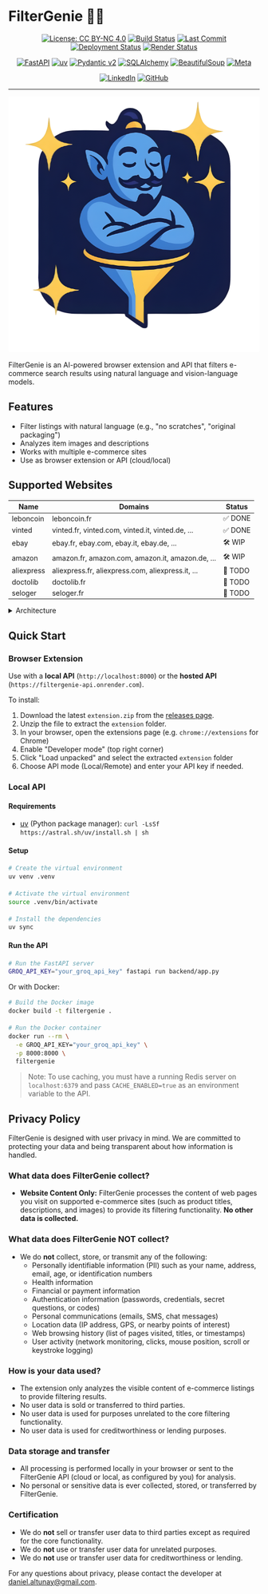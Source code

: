 # FilterGenie 🧞‍♂️

<!-- Project info badges -->
<div align="center">

[![License: CC BY-NC 4.0](https://img.shields.io/badge/license-CC--BY--NC%204.0-lightgrey?logo=creativecommons)](https://github.com/daltunay/filtergenie/blob/master/LICENSE)
[![Build Status](https://img.shields.io/github/check-runs/daltunay/filtergenie/master)](https://github.com/daltunay/filtergenie/actions/workflows/ci.yml)
[![Last Commit](https://img.shields.io/github/last-commit/daltunay/filtergenie)](https://github.com/daltunay/filtergenie/commits/master/?author=daltunay)
[![Deployment Status](https://img.shields.io/badge/deployment-success-brightgreen?logo=github)](https://github.com/daltunay/filtergenie/deployments)
[![Render Status](https://img.shields.io/badge/render-live-brightgreen?logo=render)](https://filtergenie-api.onrender.com/)

</div>

<!-- Tech stack badges -->
<div align="center">

[![FastAPI](https://img.shields.io/badge/FastAPI-009485.svg?logo=fastapi&logoColor=white)](https://fastapi.tiangolo.com/)
[![uv](https://img.shields.io/endpoint?url=https://raw.githubusercontent.com/astral-sh/uv/main/assets/badge/v0.json)](https://github.com/astral-sh/uv)
[![Pydantic v2](https://img.shields.io/endpoint?url=https://raw.githubusercontent.com/pydantic/pydantic/main/docs/badge/v2.json)](https://docs.pydantic.dev/latest/contributing/#badges)
[![SQLAlchemy](https://img.shields.io/badge/SQLAlchemy-306998?logo=python&logoColor=white)](https://www.sqlalchemy.org/)
[![BeautifulSoup](https://shields.io/badge/BeautifulSoup-4-green)](https://www.crummy.com/software/BeautifulSoup/)
[![Meta](https://img.shields.io/badge/Llama4-Groq-blue?logo=meta)](https://console.groq.com/docs/model/llama-4-scout-17b-16e-instruct)

</div>

<!-- Social badge -->
<div align="center">

[![LinkedIn](https://custom-icon-badges.demolab.com/badge/LinkedIn-0A66C2?logo=linkedin-white&logoColor=fff)](https://www.linkedin.com/in/daltunay/)
[![GitHub](https://custom-icon-badges.demolab.com/badge/GitHub-181717?logo=github&logoColor=fff)](https://github.com/daltunay)

</div>

<hr>

<p align="center">
  <img src="extension/assets/logo.png" alt="FilterGenie Logo" width="512" height="512">
</p>
FilterGenie is an AI-powered browser extension and API that filters e-commerce search results using natural language and vision-language models.

## Features

- Filter listings with natural language (e.g., "no scratches", "original packaging")
- Analyzes item images and descriptions
- Works with multiple e-commerce sites
- Use as browser extension or API (cloud/local)

## Supported Websites

| Name       | Domains                                           | Status  |
| ---------- | ------------------------------------------------- | ------- |
| leboncoin  | leboncoin.fr                                      | ✅ DONE |
| vinted     | vinted.fr, vinted.com, vinted.it, vinted.de, ...  | ✅ DONE |
| ebay       | ebay.fr, ebay.com, ebay.it, ebay.de, ...          | 🛠️ WIP  |
| amazon     | amazon.fr, amazon.com, amazon.it, amazon.de, ...  | 🛠️ WIP  |
| aliexpress | aliexpress.fr, aliexpress.com, aliexpress.it, ... | 📝 TODO |
| doctolib   | doctolib.fr                                       | 📝 TODO |
| seloger    | seloger.fr                                        | 📝 TODO |

<details>
<summary>Architecture</summary>

```mermaid
graph TD
    subgraph Client
        User["User<br>enters filters"]
        BrowserExt["Browser + Extension"]
        Website["E-commerce Website<br>(leboncoin, vinted, etc.)"]
        User -->|uses| BrowserExt
        BrowserExt <-->|interacts with| Website
    end

    subgraph "API Layer"
        API["API Service<br>(FastAPI)"]
    end

    subgraph Backend
        Scraper["Scraper<br>(BeautifulSoup)"]
        Analyzer["Analyzer"]
        VLM["Vision Language Model<br>(Remote or Local)"]

        Analyzer <-->|"process/analysis"| VLM
        Scraper -->|"structured data"| Analyzer
    end

    subgraph Storage
        DB["Database<br>(SQLite)"]
    end

    BrowserExt -->|"requests"| API
    API -->|"request scraping"| Scraper
    API -->|"request analysis"| Analyzer
    Analyzer <-->|"check/update cache"| DB
    Scraper <-->|"check/update cache"| DB
```

</details>

## Quick Start

### Browser Extension

Use with a **local API** (`http://localhost:8000`) or the **hosted API** (`https://filtergenie-api.onrender.com`).

To install:

1. Download the latest `extension.zip` from the [releases page](https://github.com/daltunay/filtergenie/releases).
2. Unzip the file to extract the `extension` folder.
3. In your browser, open the extensions page (e.g. `chrome://extensions` for Chrome)
4. Enable "Developer mode" (top right corner)
5. Click "Load unpacked" and select the extracted `extension` folder
6. Choose API mode (Local/Remote) and enter your API key if needed.

### Local API

#### Requirements

- [uv](https://docs.astral.sh/uv/) (Python package manager):
  `curl -LsSf https://astral.sh/uv/install.sh | sh`

#### Setup

```bash
# Create the virtual environment
uv venv .venv

# Activate the virtual environment
source .venv/bin/activate

# Install the dependencies
uv sync
```

#### Run the API

```bash
# Run the FastAPI server
GROQ_API_KEY="your_groq_api_key" fastapi run backend/app.py
```

Or with Docker:

```bash
# Build the Docker image
docker build -t filtergenie .

# Run the Docker container
docker run --rm \
  -e GROQ_API_KEY="your_groq_api_key" \
  -p 8000:8000 \
  filtergenie
```

> Note: To use caching, you must have a running Redis server on `localhost:6379` and pass `CACHE_ENABLED=true` as an environment variable to the API.

## Privacy Policy

FilterGenie is designed with user privacy in mind. We are committed to protecting your data and being transparent about how information is handled.

### What data does FilterGenie collect?

- **Website Content Only:**
  FilterGenie processes the content of web pages you visit on supported e-commerce sites (such as product titles, descriptions, and images) to provide its filtering functionality.
  **No other data is collected.**

### What data does FilterGenie NOT collect?

- We do **not** collect, store, or transmit any of the following:
  - Personally identifiable information (PII) such as your name, address, email, age, or identification numbers
  - Health information
  - Financial or payment information
  - Authentication information (passwords, credentials, secret questions, or codes)
  - Personal communications (emails, SMS, chat messages)
  - Location data (IP address, GPS, or nearby points of interest)
  - Web browsing history (list of pages visited, titles, or timestamps)
  - User activity (network monitoring, clicks, mouse position, scroll or keystroke logging)

### How is your data used?

- The extension only analyzes the visible content of e-commerce listings to provide filtering results.
- No user data is sold or transferred to third parties.
- No user data is used for purposes unrelated to the core filtering functionality.
- No user data is used for creditworthiness or lending purposes.

### Data storage and transfer

- All processing is performed locally in your browser or sent to the FilterGenie API (cloud or local, as configured by you) for analysis.
- No personal or sensitive data is ever collected, stored, or transferred by FilterGenie.

### Certification

- We do **not** sell or transfer user data to third parties except as required for the core functionality.
- We do **not** use or transfer user data for unrelated purposes.
- We do **not** use or transfer user data for creditworthiness or lending.

For any questions about privacy, please contact the developer at [daniel.altunay@gmail.com](mailto:daniel.altunay@gmail.com).
